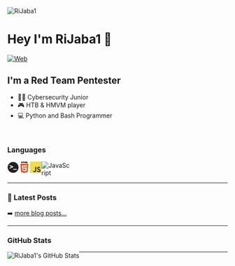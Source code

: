 <p>                  </p> <img align="center" alt="RiJaba1" width="230" height="230" src="https://avatars.githubusercontent.com/u/81881288?v=4" />

<br />

# Hey I'm RiJaba1 👋 

[![Web](https://img.shields.io/website?label=rijaba1.github.io&style=for-the-badge&url=https://rijaba1.github.io)](https://rijaba1.github.io)

## I'm a Red Team Pentester

- 🐱‍💻 Cybersecurity Junior
- 🎮 HTB & HMVM player
- 💻 Python and Bash Programmer

<br />

### Languages

<img align="left" alt="Terminal" width="26px" src="https://raw.githubusercontent.com/github/explore/80688e429a7d4ef2fca1e82350fe8e3517d3494d/topics/terminal/terminal.png" />
<img align="left" alt="HTML5" width="26px" src="https://raw.githubusercontent.com/github/explore/80688e429a7d4ef2fca1e82350fe8e3517d3494d/topics/html/html.png" />
<img align="left" alt="JavaScript" width="26px" src="https://raw.githubusercontent.com/github/explore/80688e429a7d4ef2fca1e82350fe8e3517d3494d/topics/javascript/javascript.png" />
<img align="left" alt="JavaScript" width="65px" src="https://img.shields.io/badge/-Python-3776AB?style=flat-square&logo=python&logoColor=ffffff" />

<br />
<br />

---

### 📕 Latest Posts

<!-- BLOG-POST-LIST:START -->

<!-- BLOG-POST-LIST:END -->

➡️ [more blog posts...](https://rijaba1.github.io)

---



### GitHub Stats

<img align="left" alt="RiJaba1's GitHub Stats" src="https://github-readme-stats.vercel.app/api?username=rijaba1&show_icons=true" />

---

[website]: https://rijaba1.github.io

